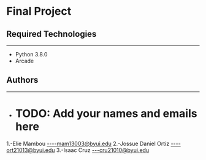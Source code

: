 # Final Project

## Required Technologies
---
* Python 3.8.0
* Arcade

## Authors
---
* # TODO: Add your names and emails here
1.-Elie Mambou ----mam13003@byui.edu
2.-Jossue Daniel Ortiz ----ort21013@byui.edu
3.-Isaac Cruz   ---cru21010@byui.edu